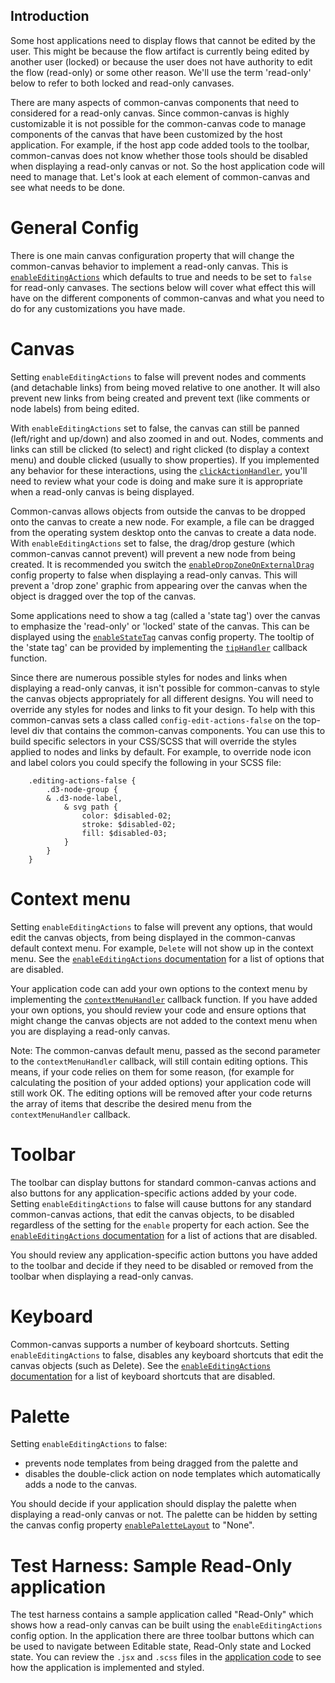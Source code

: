 ## Introduction

Some host applications need to display flows that cannot be edited by the user. This might be because the flow artifact is currently being edited by another user (locked) or because the user does not have authority to edit the flow (read-only) or some other reason. We'll use the term 'read-only' below to refer to both locked and read-only canvases. 

There are many aspects of common-canvas components that need to considered for a read-only canvas. Since common-canvas is highly customizable it is not possible for the common-canvas code to manage components of the canvas that have been customized by the host application. For example, if the host app code added tools to the toolbar, common-canvas does not know whether those tools should be disabled when displaying a read-only canvas or not. So the host application code will need to manage that. Let's look at each element of common-canvas and see what needs to be done.

# General Config
There is one main canvas configuration property that will change the common-canvas behavior to implement a read-only canvas. This is [`enableEditingActions`](2.1-Config-Objects#enableeditingactions) which defaults to true and needs to be set to `false` for read-only canvases. The sections below will cover what effect this will have on the different components of common-canvas and what you need to do for any customizations you have made.

# Canvas
Setting `enableEditingActions` to false will prevent nodes and comments (and detachable links) from being moved relative to one another. It will also prevent new links from being created and prevent text (like comments or node labels) from being edited. 

With `enableEditingActions` set to false, the canvas can still be panned (left/right and up/down) and also zoomed in and out. Nodes, comments and links can still be clicked (to select) and right clicked (to display a context menu) and double clicked (usually to show properties). If you implemented any behavior for these interactions, using the [`clickActionHandler`](2.2-Common-Canvas-callbacks.md#clickactionhandler), you'll need to review what your code is doing and make sure it is appropriate when a read-only canvas is being displayed.

Common-canvas allows objects from outside the canvas to be dropped onto the canvas to create a new node. For example, a file can be dragged from the operating system desktop onto the canvas to create a data node. With `enableEditingActions` set to false, the drag/drop gesture (which common-canvas cannot prevent) will prevent a new node from being created. It is recommended you switch the [`enableDropZoneOnExternalDrag`](2.1-Config-Objects.md#enabledropzoneonexternaldrag) config property to false when displaying a read-only canvas. This will prevent a 'drop zone' graphic from appearing over the canvas when the object is dragged over the top of the canvas.   

Some applications need to show a tag (called a 'state tag') over the canvas to emphasize the 'read-only' or 'locked' state of the canvas. This can be displayed using the [`enableStateTag`](2.1-Config-Objects.md#enablestatetag) canvas config property. The tooltip of the 'state tag' can be provided by implementing the [`tipHandler`](2.2-Common-Canvas-callbacks.md#tiphandler) callback function. 

Since there are numerous possible styles for nodes and links when displaying a read-only canvas, it isn't possible for common-canvas to style the canvas objects appropriately for all different designs. You will need to override any styles for nodes and links to fit your design. To help with this common-canvas sets a class called `config-edit-actions-false` on the top-level div that contains the common-canvas components. You can use this to build specific selectors in your CSS/SCSS that will override the styles applied to nodes and links by default. For example, to override node icon and label colors you could specify the following in your SCSS file:
```
    .editing-actions-false {
        .d3-node-group {
	    & .d3-node-label,
            & svg path {
                color: $disabled-02;
                stroke: $disabled-02;
                fill: $disabled-03;
            }
        }
    }
```     

# Context menu
Setting `enableEditingActions` to false will prevent any options, that would edit the canvas objects, from being displayed in the common-canvas default context menu. For example, `Delete` will not show up in the context menu. See the [`enableEditingActions` documentation](2.1-Config-Objects.md#enableeditingactions) for a list of options that are disabled.

Your application code can add your own options to the context menu by implementing the [`contextMenuHandler`](2.2-Common-Canvas-callbacks.md#contextmenuhandler) callback function. If you have added your own options, you should review your code and ensure options that might change the canvas objects are not added to the context menu when you are displaying a read-only canvas.

Note: The common-canvas default menu, passed as the second parameter to the `contextMenuHandler` callback, will still contain editing options. This means, if your code relies on them for some reason, (for example for calculating the position of your added options) your application code will still work OK.  The editing options will be removed after your code returns the array of items that describe the desired menu from the `contextMenuHandler` callback.

# Toolbar
The toolbar can display buttons for standard common-canvas actions and also buttons for any application-specific actions added by your code. Setting `enableEditingActions` to false will cause buttons for any standard common-canvas actions, that edit the canvas objects, to be disabled regardless of the setting for the `enable` property for each action. See the [`enableEditingActions` documentation](2.1-Config-Objects.md#enableeditingactions) for a list of actions that are disabled.

You should review any application-specific action buttons you have added to the toolbar and decide if they need to be disabled or removed from the toolbar when displaying a read-only canvas.

# Keyboard
Common-canvas supports a number of keyboard shortcuts. Setting `enableEditingActions` to false, disables any keyboard shortcuts that edit the canvas objects (such as Delete). See the [`enableEditingActions` documentation](2.1-Config-Objects.md#enableeditingactions) for a list of keyboard shortcuts that are disabled.

# Palette
Setting `enableEditingActions` to false:

* prevents node templates from being dragged from the palette and 
* disables the double-click action on node templates which automatically adds a node to the canvas. 

You should decide if your application should display the palette when displaying a read-only canvas or not. The palette can be hidden by setting the canvas config property [`enablePaletteLayout`](2.1-Config-Objects.md#enablepalettelayout) to "None".

# Test Harness: Sample Read-Only application
The test harness contains a sample application called "Read-Only" which shows how a read-only canvas can be built using the `enableEditingActions` config option. In the application there are three toolbar buttons which can be used to navigate between Editable state, Read-Only state and Locked state. You can review the `.jsx` and `.scss` files in the [application code](https://github.com/elyra-ai/canvas/tree/master/canvas_modules/harness/src/client/components/custom-canvases/read-only) to see how the application is implemented and styled.  
